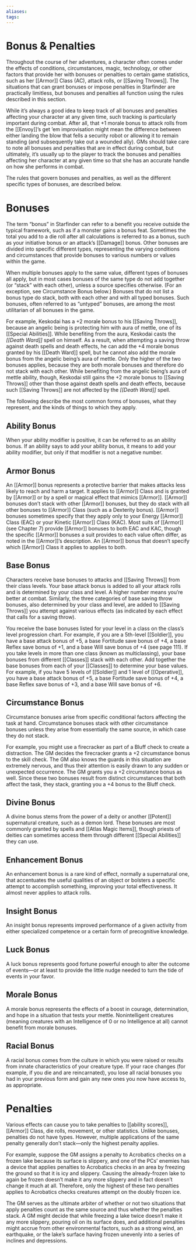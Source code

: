 ```yaml
---
aliases: 
tags: 
---
```


# Bonus & Penalties

Throughout the course of her adventures, a character often comes under the effects of conditions, circumstances, magic, technology, or other factors that provide her with bonuses or penalties to certain game statistics, such as her [[Armor]] Class (AC), attack rolls, or [[Saving Throws]]. The situations that can grant bonuses or impose penalties in Starfinder are practically limitless, but bonuses and penalties all function using the rules described in this section.

While it’s always a good idea to keep track of all bonuses and penalties affecting your character at any given time, such tracking is particularly important during combat. After all, that +1 morale bonus to attack rolls from the [[Envoy]]’s get ’em improvisation might mean the difference between either landing the blow that fells a security robot or allowing it to remain standing (and subsequently take out a wounded ally). GMs should take care to note all bonuses and penalties that are in effect during combat, but ultimately, it’s usually up to the player to track the bonuses and penalties affecting her character at any given time so that she has an accurate handle on how she performs in combat.

The rules that govern bonuses and penalties, as well as the different specific types of bonuses, are described below.

# Bonuses

The term “bonus” in Starfinder can refer to a benefit you receive outside the typical framework, such as if a monster gains a bonus feat. Sometimes the total you add to a die roll after all calculations is referred to as a bonus, such as your initiative bonus or an attack’s [[Damage]] bonus. Other bonuses are divided into specific different types, representing the varying conditions and circumstances that provide bonuses to various numbers or values within the game.

When multiple bonuses apply to the same value, different types of bonuses all apply, but in most cases bonuses of the same type do not add together (or “stack” with each other), unless a source specifies otherwise. (For an exception, see Circumstance Bonus below.) Bonuses that do not list a bonus type do stack, both with each other and with all typed bonuses. Such bonuses, often referred to as “untyped” bonuses, are among the most utilitarian of all bonuses in the game.

For example, Keskodai has a +2 morale bonus to his [[Saving Throws]], because an angelic being is protecting him with aura of mettle, one of its [[Special Abilities]]. While benefiting from the aura, Keskodai casts the _[[Death Ward]]_ spell on himself. As a result, when attempting a saving throw against death spells and death effects, he can add the +4 morale bonus granted by his [[Death Ward]] spell, but he cannot also add the morale bonus from the angelic being’s aura of mettle. Only the higher of the two bonuses applies, because they are both morale bonuses and therefore do not stack with each other. While benefiting from the angelic being’s aura of mettle ability, though, Keskodai still gains the +2 morale bonus to [[Saving Throws]] other than those against death spells and death effects, because such [[Saving Throws]] are not affected by the _[[Death Ward]]_ spell.

The following describe the most common forms of bonuses, what they represent, and the kinds of things to which they apply.

## Ability Bonus

When your ability modifier is positive, it can be referred to as an ability bonus. If an ability says to add your ability bonus, it means to add your ability modifier, but only if that modifier is not a negative number.

## Armor Bonus

An [[Armor]] bonus represents a protective barrier that makes attacks less likely to reach and harm a target. It applies to [[Armor]] Class and is granted by [[Armor]] or by a spell or magical effect that mimics [[Armor]]. [[Armor]] bonuses don’t stack with other [[Armor]] bonuses, but they do stack with all other bonuses to [[Armor]] Class (such as a Dexterity bonus). [[Armor]] bonuses sometimes specify that they apply only to your Energy [[Armor]] Class (EAC) or your Kinetic [[Armor]] Class (KAC). Most suits of [[Armor]] (see Chapter 7) provide [[Armor]] bonuses to both EAC and KAC, though the specific [[Armor]] bonuses a suit provides to each value often differ, as noted in the [[Armor]]’s description. An [[Armor]] bonus that doesn’t specify which [[Armor]] Class it applies to applies to both.

## Base Bonus

Characters receive base bonuses to attacks and [[Saving Throws]] from their class levels. Your base attack bonus is added to all your attack rolls and is determined by your class and level. A higher number means you’re better at combat. Similarly, the three categories of base saving throw bonuses, also determined by your class and level, are added to [[Saving Throws]] you attempt against various effects (as indicated by each effect that calls for a saving throw).

You receive the base bonuses listed for your level in a class on the class’s level progression chart. For example, if you are a 5th-level [[Soldier]], you have a base attack bonus of +5, a base Fortitude save bonus of +4, a base Reflex save bonus of +1, and a base Will save bonus of +4 (see page 111). If you take levels in more than one class (known as multiclassing), your base bonuses from different [[Classes]] stack with each other. Add together the base bonuses from each of your [[Classes]] to determine your base values. For example, if you have 5 levels of [[Soldier]] and 1 level of [[Operative]], you have a base attack bonus of +5, a base Fortitude save bonus of +4, a base Reflex save bonus of +3, and a base Will save bonus of +6.

## Circumstance Bonus

Circumstance bonuses arise from specific conditional factors affecting the task at hand. Circumstance bonuses stack with other circumstance bonuses unless they arise from essentially the same source, in which case they do not stack.

For example, you might use a firecracker as part of a Bluff check to create a distraction. The GM decides the firecracker grants a +2 circumstance bonus to the skill check. The GM also knows the guards in this situation are extremely nervous, and thus their attention is easily drawn to any sudden or unexpected occurrence. The GM grants you a +2 circumstance bonus as well. Since these two bonuses result from distinct circumstances that both affect the task, they stack, granting you a +4 bonus to the Bluff check.

## Divine Bonus

A divine bonus stems from the power of a deity or another [[Potent]] supernatural creature, such as a demon lord. These bonuses are most commonly granted by spells and [[Atlas Magic Items]], though priests of deities can sometimes access them through different [[Special Abilities]] they can use.

## Enhancement Bonus

An enhancement bonus is a rare kind of effect, normally a supernatural one, that accentuates the useful qualities of an object or bolsters a specific attempt to accomplish something, improving your total effectiveness. It almost never applies to attack rolls.

## Insight Bonus

An insight bonus represents improved performance of a given activity from either specialized competence or a certain form of precognitive knowledge.

## Luck Bonus

A luck bonus represents good fortune powerful enough to alter the outcome of events—or at least to provide the little nudge needed to turn the tide of events in your favor.

## Morale Bonus

A morale bonus represents the effects of a boost in courage, determination, and hope in a situation that tests your mettle. Nonintelligent creatures (meaning creatures with an Intelligence of 0 or no Intelligence at all) cannot benefit from morale bonuses.

## Racial Bonus

A racial bonus comes from the culture in which you were raised or results from innate characteristics of your creature type. If your race changes (for example, if you die and are reincarnated), you lose all racial bonuses you had in your previous form and gain any new ones you now have access to, as appropriate.  

# Penalties

Various effects can cause you to take penalties to [[ability scores]], [[Armor]] Class, die rolls, movement, or other statistics. Unlike bonuses, penalties do not have types. However, multiple applications of the same penalty generally don’t stack—only the highest penalty applies.

For example, suppose the GM assigns a penalty to Acrobatics checks on a frozen lake because its surface is slippery, and one of the PCs’ enemies has a device that applies penalties to Acrobatics checks in an area by freezing the ground so that it is icy and slippery. Causing the already-frozen lake to again be frozen doesn’t make it any more slippery and in fact doesn’t change it much at all. Therefore, only the highest of these two penalties applies to Acrobatics checks creatures attempt on the doubly frozen ice.

The GM serves as the ultimate arbiter of whether or not two situations that apply penalties count as the same source and thus whether the penalties stack. A GM might decide that while freezing a lake twice doesn’t make it any more slippery, pouring oil on its surface does, and additional penalties might accrue from other environmental factors, such as a strong wind, an earthquake, or the lake’s surface having frozen unevenly into a series of inclines and depressions.